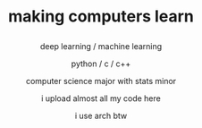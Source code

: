 # <p align='center'> making computers learn </p> #


<p align='center'>
deep learning / machine learning <br /> 
</p>
<p align='center'>
python / c / c++ <br />
</p>

<p align='center'>
computer science major with stats minor <br />
</p>
<p align='center'>
i upload almost all my code here <br />
</p>
<p align='center'>
i use arch btw <br />
</p>
